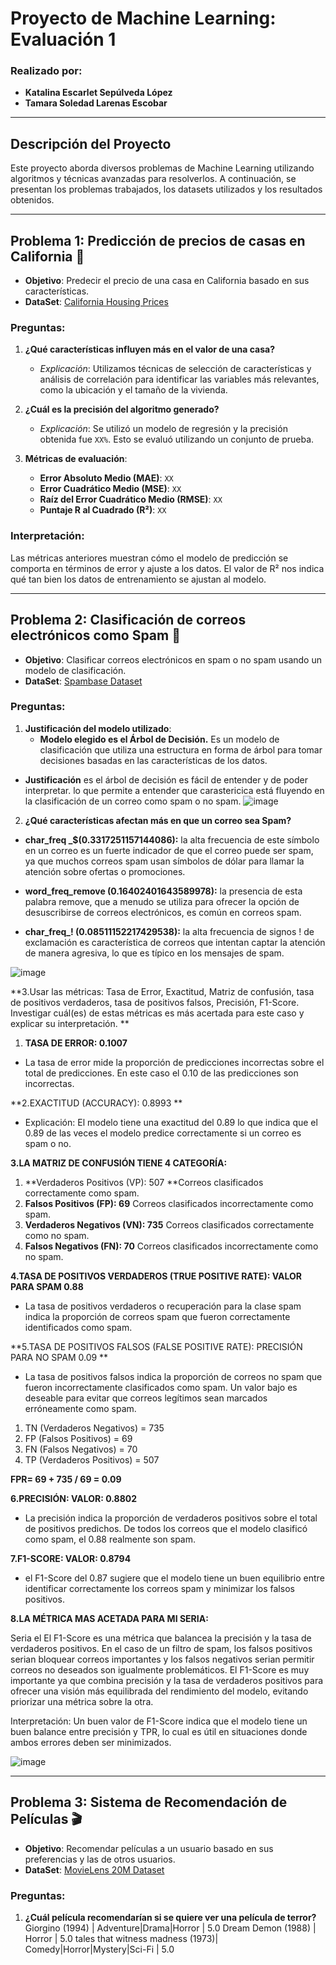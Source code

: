 # Proyecto de Machine Learning: Evaluación 1

### Realizado por:
- **Katalina Escarlet Sepúlveda López**  
- **Tamara Soledad Larenas Escobar**

---

## Descripción del Proyecto

Este proyecto aborda diversos problemas de Machine Learning utilizando algoritmos y técnicas avanzadas para resolverlos. A continuación, se presentan los problemas trabajados, los datasets utilizados y los resultados obtenidos.

---

## Problema 1: Predicción de precios de casas en California 🏡

- **Objetivo**: Predecir el precio de una casa en California basado en sus características.
- **DataSet**: [California Housing Prices](https://www.kaggle.com/datasets/camnugent/california-housing-prices)
  
### Preguntas:
1. **¿Qué características influyen más en el valor de una casa?**  
   - *Explicación*: Utilizamos técnicas de selección de características y análisis de correlación para identificar las variables más relevantes, como la ubicación y el tamaño de la vivienda.
   
2. **¿Cuál es la precisión del algoritmo generado?**  
   - *Explicación*: Se utilizó un modelo de regresión y la precisión obtenida fue `XX%`. Esto se evaluó utilizando un conjunto de prueba.

3. **Métricas de evaluación**:  
   - **Error Absoluto Medio (MAE)**: `XX`
   - **Error Cuadrático Medio (MSE)**: `XX`
   - **Raíz del Error Cuadrático Medio (RMSE)**: `XX`
   - **Puntaje R al Cuadrado (R²)**: `XX`

### Interpretación:
Las métricas anteriores muestran cómo el modelo de predicción se comporta en términos de error y ajuste a los datos. El valor de R² nos indica qué tan bien los datos de entrenamiento se ajustan al modelo.

---

## Problema 2: Clasificación de correos electrónicos como Spam 📧

- **Objetivo**: Clasificar correos electrónicos en spam o no spam usando un modelo de clasificación.
- **DataSet**: [Spambase Dataset](https://archive.ics.uci.edu/dataset/94/spambase)

### Preguntas:
1. **Justificación del modelo utilizado**:  
   - **Modelo elegido es el Árbol de Decisión.** Es un modelo de clasificación que utiliza una estructura en forma de árbol para tomar decisiones basadas en las características de los datos.
- **Justificación** es el árbol de decisión es fácil de entender y de poder interpretar. lo que permite a entender que carastericica está fluyendo en la clasificación de un correo como spam o no spam.
![image](https://github.com/user-attachments/assets/1f78a9bf-13d5-4ce7-b9dc-09631c22d957)

2. **¿Qué características afectan más en que un correo sea Spam?**  
- **char_freq _$(0.3317251157144086):** la alta frecuencia de este símbolo en un correo es un fuerte indicador de que el correo puede ser spam, ya que muchos correos spam usan símbolos de dólar para llamar la atención sobre ofertas o promociones.

- **word_freq_remove (0.16402401643589978):** la presencia de esta palabra remove, que a menudo se utiliza para ofrecer la opción de desuscribirse de correos electrónicos, es común en correos spam.

- **char_freq_! (0.08511152217429538):** la alta frecuencia de signos ! de exclamación es característica de correos que intentan captar la atención de manera agresiva, lo que es típico en los mensajes de spam.

![image](https://github.com/user-attachments/assets/0b9cfa90-6f91-44d0-9cb6-e169d1e4b160)

**3.Usar las métricas: Tasa de Error, Exactitud, Matriz de confusión, tasa de positivos verdaderos, tasa de positivos falsos, Precisión, F1-Score. Investigar cuál(es) de estas métricas es más acertada para este caso y explicar su interpretación. **

1. **TASA DE ERROR:  0.1007**

- La tasa de error mide la proporción de predicciones incorrectas sobre el total de predicciones. En este caso el 0.10 de las predicciones son incorrectas.

**2.EXACTITUD (ACCURACY): 0.8993 **

- Explicación: El modelo tiene una exactitud del 0.89 lo que indica que el 0.89 de las veces el modelo predice correctamente si un correo es spam o no.

**3.LA MATRIZ DE CONFUSIÓN TIENE 4 CATEGORÍA:**
1. **Verdaderos Positivos (VP): 507 **Correos clasificados correctamente como spam.
2. **Falsos Positivos (FP):  69** Correos clasificados incorrectamente como spam.
3. **Verdaderos Negativos (VN): 735** Correos clasificados correctamente como no spam.
4. **Falsos Negativos (FN): 70** Correos clasificados incorrectamente como no spam.

**4.TASA DE POSITIVOS VERDADEROS (TRUE POSITIVE RATE): VALOR PARA SPAM 0.88**

- La tasa de positivos verdaderos o recuperación para la clase spam indica la proporción de correos spam que fueron correctamente identificados como spam.

**5.TASA DE POSITIVOS FALSOS (FALSE POSITIVE RATE): PRECISIÓN PARA NO SPAM 0.09 **

-  La tasa de positivos falsos indica la proporción de correos no spam que fueron incorrectamente clasificados como spam. Un valor bajo es deseable para evitar que correos legítimos sean marcados erróneamente como spam.

1. TN (Verdaderos Negativos) = 735
2. FP (Falsos Positivos) = 69
3. FN (Falsos Negativos) = 70
4. TP (Verdaderos Positivos) = 507

**FPR= 69 + 735 / 69 = 0.09**

**6.PRECISIÓN: VALOR: 0.8802**

- La precisión indica la proporción de verdaderos positivos sobre el total de positivos predichos. De todos los correos que el modelo clasificó como spam, el 0.88 realmente son spam.

**7.F1-SCORE: VALOR: 0.8794**

-  el F1-Score del 0.87 sugiere que el modelo tiene un buen equilibrio entre identificar correctamente los correos spam y minimizar los falsos positivos.

**8.LA MÉTRICA MAS ACETADA PARA MI SERIA:**

Seria el El F1-Score es una métrica que balancea la precisión y la tasa de verdaderos positivos. En el caso de un filtro de spam, los falsos positivos serian bloquear correos importantes y los falsos negativos serian permitir correos no deseados son igualmente problemáticos. El F1-Score es muy importante ya que combina precisión y la tasa de verdaderos positivos para ofrecer una visión más equilibrada del rendimiento del modelo, evitando priorizar una métrica sobre la otra.

Interpretación: Un buen valor de F1-Score indica que el modelo tiene un buen balance entre precisión y TPR, lo cual es útil en situaciones donde ambos errores deben ser minimizados.

![image](https://github.com/user-attachments/assets/343805d0-b474-454e-a73c-69ecea20c8de)

---

## Problema 3: Sistema de Recomendación de Películas 🎬

- **Objetivo**: Recomendar películas a un usuario basado en sus preferencias y las de otros usuarios.
- **DataSet**: [MovieLens 20M Dataset](https://www.kaggle.com/datasets/grouplens/movielens-20m-dataset?select=movie.csv)

### Preguntas:
1. **¿Cuál película recomendarían si se quiere ver una película de terror?**  
                           Giorgino (1994)           | Adventure|Drama|Horror             |     5.0
                   Dream Demon (1988)         |                  Horror                          |     5.0
           tales that witness madness (1973)| Comedy|Horror|Mystery|Sci-Fi   |     5.0
